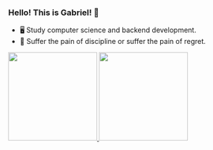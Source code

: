 ### Hello! This is Gabriel! 🤠

- 🖥️ Study computer science and backend development.
- 🌱 Suffer the pain of discipline or suffer the pain of regret.

<div>
  <a href="https://github.com/gabrieldossant">
  <img height="180em" src="https://github-readme-stats.vercel.app/api?username=gabrieldossant&show_icons=false&theme=dark&include_all_commits=true&count_private=true"/>
  <img height="180em" src="https://github-readme-stats.vercel.app/api/top-langs/?username=gabrieldossant&layout=compact&langs_count=16&theme=dark"/>
</div>
